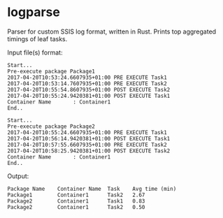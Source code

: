 # logparse
Parser for custom SSIS log format, written in Rust. Prints top aggregated timings of leaf tasks.

Input file(s) format:
```
Start...
Pre-execute package Package1 
2017-04-20T10:53:24.6607935+01:00 PRE EXECUTE Task1
2017-04-20T10:53:14.7607935+01:00 PRE EXECUTE Task2
2017-04-20T10:55:54.8607935+01:00 POST EXECUTE Task2
2017-04-20T10:55:24.9420381+01:00 POST EXECUTE Task1
Container Name       : Container1
End..

Start...
Pre-execute package Package2
2017-04-20T10:55:24.6607935+01:00 PRE EXECUTE Task1
2017-04-20T10:56:14.9420381+01:00 POST EXECUTE Task1
2017-04-20T10:57:55.6607935+01:00 PRE EXECUTE Task2
2017-04-20T10:58:25.9420381+01:00 POST EXECUTE Task2
Container Name       : Container1
End..
```

Output:
```
Package Name    Container Name  Task    Avg time (min)
Package1        Container1      Task2   2.67
Package2        Container1      Task1   0.83
Package2        Container1      Task2   0.50
```
